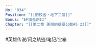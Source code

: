 ```yaml
---
No: "034"
Position: "[[旧校舍‧地下二层]]"
Bonus: "EP填充剂II"
Chapter: "[[第二章 美丽的翡翠公都#5 23]]"
---
```


#英雄传说/闪之轨迹/笔记/宝箱